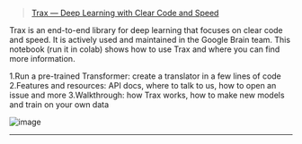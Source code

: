 


> [Trax — Deep Learning with Clear Code and Speed](https://github.com/google/trax)


Trax is an end-to-end library for deep learning that focuses on clear code and speed. It is actively used and maintained in the Google Brain team. This notebook (run it in colab) shows how to use Trax and where you can find more information.

1.Run a pre-trained Transformer: create a translator in a few lines of code
2.Features and resources: API docs, where to talk to us, how to open an issue and more
3.Walkthrough: how Trax works, how to make new models and train on your own data

![image](https://github.com/hcysky/AI/assets/64795241/7d11bea2-03f0-4f44-9597-6877793b5b2c)


--------------









